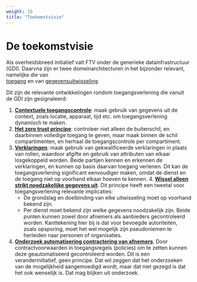 ```yaml
---
weight: 10
title: "Toekomstvisie"
---
```


# De toekomstvisie 
Als overheidsbreed initiatief valt FTV onder de generieke datainfrastructuur (GDI). 
Daarvna zijn er twee domeinarchitecturen in het bijzonder relevant, namelijke die van   
[toegang](https://minbzk.github.io/gdi-toegang/content/views/Domeinarchitectuur%20toegang.html) en van
[gegevensuitwisseling](https://minbzk.github.io/gdi-gegevensuitwisseling/content/views/Domeinarchitectuur%20gegevensuitwisseling.html).


Dit zijn de relevante ontwikkelingen rondom toegangsverlening die vanuit de GDI zijn gesignaleerd:
1. [**Contextuele toegangscontrole**](https://minbzk.github.io/gdi-toegang/content/elements/id-3a8d1d87c09c4893ab51905141811cbf.html): 
   maak gebruik van gegevens uit de context, zoals locatie, apparaat, tijd etc.
   om toegangsverlening dynamisch te maken.
2. [**Het zero trust principe**](https://minbzk.github.io/gdi-toegang/content/elements/id-be3e1d7fce8c415190791ff10295f078.html):
   controleer niet alleen de buitenschil, en daarbinnen volledige toegang te geven, 
   maar maak binnen de schil compartimenten, en herhaal de toegangscontrole per compartiment.
3. [**Verklaringen**](https://minbzk.github.io/gdi-toegang/content/elements/id-44448c40cae246fb9a87e33446f0c0d4.html):
   maak gebruik van gekwalificeerde verklaringen in plaats van rollen, waardoor afgifte en gebruik van attributen van elkaar losgekoppeld worden.
   Beide partijen kennen en erkennen de verklaringen, en kunnen op basis daarvan toegang verlenen.
   Dit kan de toegangsverlening significant eenvoudiger maken, omdat de dienst en de toegang niet op voorhand elkaar hoeven te kennen.
   4. [**Wissel alleen strikt noodzakelijke gegevens uit**](https://minbzk.github.io/gdi-toegang/content/views/Domeinarchitectuur%20toegang.html#:~:text=3.%20Partijen%20wisselen%20alleen%20strikt%20noodzakelijke%20gegevens%20uit). 
   Dit principe heeft een tweetal voor toegangsverlening relevante implicaties:
   - De grondslag en doelbinding van elke uitwisseling moet op voorhand bekend zijn.
   - Per dienst moet bekend zijn welke gegevens noodzakelijk zijn.
   Beide punten kunnen zowel door afnemers als aanbieders gecontroleerd worden.
   Kanttekening hier bij is dat voor bevoegde autoriteiten, zoals opsporing, moet het wel mogelijk zijn pseudoniemen te herleiden naar personen of organisaties.
5. [**Onderzoek automatisering contractering van afnemers**](https://minbzk.github.io/gdi-toegang/content/elements/id-dd07b5c0a2b74ce78e00c000687f637e.html). 
   Door contractvoorwaarden in toegangsregels (policies) om te zetten kunnen deze geautomatiseerd gecontroleerd worden.
   Dit is een veranderinitiatief, geen principe. Dat wil zeggen dat het onderzoeken van de mogelijkheid aangemoedigd wordt,
   maar dat niet gezegd is dat het ook wenselijk is. Dat mag blijken uit onderzoek.
  